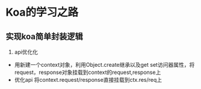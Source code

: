 # Koa的学习之路

## 实现koa简单封装逻辑
1. api优化化
- 用新建一个context对象，利用Object.create继承以及get set访问器属性，将request，response对象挂载到context的request,response上
- 优化api 将context.request/response直接挂载到ctx.res/req上